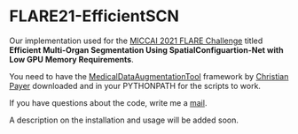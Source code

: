 # FLARE21-EfficientSCN
Our implementation used for the [MICCAI 2021 FLARE Challenge](https://flare.grand-challenge.org/) titled **Efficient Multi-Organ Segmentation Using SpatialConfiguartion-Net with Low GPU Memory Requirements**.

You need to have the [MedicalDataAugmentationTool](https://github.com/christianpayer/MedicalDataAugmentationTool) framework by [Christian Payer](https://github.com/christianpayer) downloaded and in your PYTHONPATH for the scripts to work.

If you have questions about the code, write me a [mail](mailto:franz.thaler@icg.tugraz.at).

A description on the installation and usage will be added soon.
